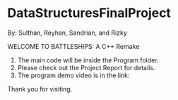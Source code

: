 # DataStructuresFinalProject
By: Sulthan, Reyhan, Sandrian, and Rizky

WELCOME TO BATTLESHIPS: A C++ Remake                                                                                                   
                                                                                                                
1. The main code will be inside the Program folder.
2. Please check out the Project Report for details.
3. The program demo video is in the link:

Thank you for visiting.
